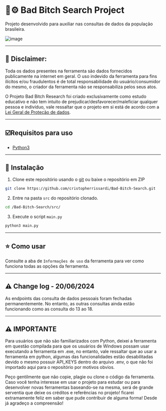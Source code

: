 

# 🧭⚙️ Bad Bitch Search Project

Projeto desenvolvido para auxiliar nas consultas de dados da população brasileira.


![image](https://github.com/cristopherrissardi/Bad-Bitch-Search/assets/93612872/e33f71d8-1246-4b44-9cf7-01262211ed7b)

---

## 📄 Disclaimer:

Toda os dados presentes na ferramenta são dados fornecidos publicamente na internet em geral. O uso indevido da ferramenta para fins ilícitos e/ou fraudulentos é de total responsabilidade do usuário/consumidor do mesmo, o criador da ferramenta não se responsabiliza pelos seus atos.

O Projeto Bad Bitch Research foi criado exclusivamente como estudo educativo e não tem intuito de prejudicar/desfavorecer/maleficiar qualquer pessoa e indivíduo, vale ressaltar que o projeto em si está de acordo com a  [Lei Geral de Proteção de dados](https://www.planalto.gov.br/ccivil_03/_ato2015-2018/2018/lei/l13709.htm). 


---

## ☑️Requisitos para uso

- [Python3](https://www.python.org/download/releases/3.0/)

---

## 🔑 Instalação


1. Clone este repositório usando o [git](https://git-scm.com/) ou baixe o repositório em ZIP

```bash
git clone https://github.com/cristopherrissardi/Bad-Bitch-Search.git
```


2. Entre na pasta `src` do repositório clonado.

```bash
cd /Bad-Bitch-Search/src/
```


3. Execute o script `main.py`

```bash
python3 main.py
```


---

## ⭐ Como usar

Consulte a aba de `Informações de uso` da ferramenta para ver como funciona todas as opções da ferramenta.

---

## ⚠️ Change log - 20/06/2024

As endpoints das consulta de dados pessoais foram fechadas permanentemente. No entanto, as outras consultas ainda estão funcionando como as consulta do 13 ao 18.

---

## ⚠️ IMPORTANTE

Para usuários que não são familiarizados com Python, deixei a ferramenta em questão compilada para que os usuários de Windows possam usar executando a ferramenta em .exe, no entanto, vale ressaltar que ao usar a ferramenta em python, algumas das funcionalidades estão desabilitadas devido o mesmo possuir API_KEYS dentro do arquivo .env, o que não foi importado aqui para o repositório por motivos obvios. 

Peço gentilmente que não copie, plagie ou clone o código da ferramenta. Caso você tenha interesse em usar o projeto para estudar ou para desenvolver novas ferramentas baseando-se na mesma, será de grande serventia que deixe os créditos e referências no projeto! ficarei extramamente feliz em saber que pude contribuir de alguma forma! Desde já agradeço a compreensão!
